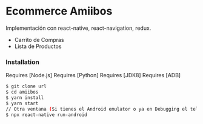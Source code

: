 # Ecommerce Amiibos

Implementación con react-native, react-navigation, redux.

  - Carrito de Compras
  - Lista de Productos


### Installation

Requires [Node.js]
Requires [Python]
Requires [JDK8]
Requires [ADB]


```sh
$ git clone url
$ cd amiibos
$ yarn install
$ yarn start
// Otra ventana (Si tienes el Android emulator o ya en Debugging el teléfono)
$ npx react-native run-android
```